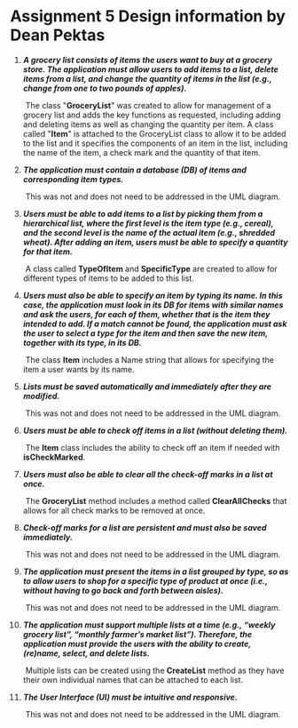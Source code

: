 # Assignment 5 Design information by Dean Pektas

1. ***A grocery list consists of items the users want to buy at a grocery store. The application must allow users to add items to a list, delete items from a list, and change the quantity of items in the list (e.g., change from one to two pounds of apples).***

   ​	The class "**GroceryList**" was created to allow for management of a grocery list and adds the key functions as requested, including adding and deleting items as well as changing the quantity per item. A class called "**Item**" is attached to the GroceryList class to allow it to be added to the list and it specifies the components of an item in the list, including the name of the item, a check mark and the quantity of that item.

2. ***The application must contain a database (DB) of items and corresponding item types.***

   ​	This was not and does not need to be addressed in the UML diagram.

3. ***Users must be able to add items to a list by picking them from a hierarchical list, where the first level is the item type (e.g., cereal), and the second level is the name of the actual item (e.g., shredded wheat). After adding an item, users must be able to specify a quantity for that item.***

   ​	A class called **TypeOfItem** and **SpecificType** are created to allow for different types of items to be added to this list.

4. ***Users must also be able to specify an item by typing its name. In this case, the application must look in its DB for items with similar names and ask the users, for each of them, whether that is the item they intended to add. If a match cannot be found, the application must ask the user to select a type for the item and then save the new item, together with its type, in its DB.***

   ​	The class **Item** includes a Name string that allows for specifying the item a user wants by its name.

5. ***Lists must be saved automatically and immediately after they are modified.***

   ​	This was not and does not need to be addressed in the UML diagram.

6. ***Users must be able to check off items in a list (without deleting them).***

   ​	The **Item** class includes the ability to check off an item if needed with **isCheckMarked**.

7. ***Users must also be able to clear all the check-off marks in a list at once.***

   ​	The **GroceryList** method includes a method called **ClearAllChecks** that allows for all check marks to be removed at once.

8. ***Check-off marks for a list are persistent and must also be saved immediately.***

   ​	This was not and does not need to be addressed in the UML diagram.

9. ***The application must present the items in a list grouped by type, so as to allow users to shop for a specific type of product at once (i.e., without having to go back and forth between aisles).***

   ​	This was not and does not need to be addressed in the UML diagram.

10. ***The application must support multiple lists at a time (e.g., “weekly grocery list”, “monthly farmer’s market list”). Therefore, the application must provide the users with the ability to create, (re)name, select, and delete lists.***

    ​	Multiple lists can be created using the **CreateList** method as they have their own individual names that can be attached to each list.

11. ***The User Interface (UI) must be intuitive and responsive.***

    ​	This was not and does not need to be addressed in the UML diagram.

